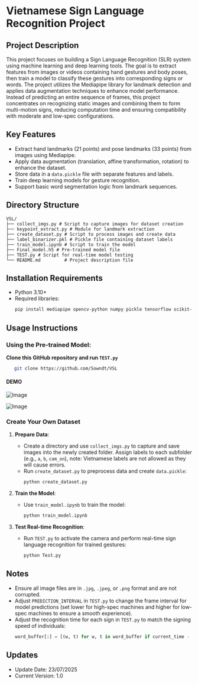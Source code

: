 # Vietnamese Sign Language Recognition Project

## Project Description
This project focuses on building a Sign Language Recognition (SLR) system using machine learning and deep learning tools. The goal is to extract features from images or videos containing hand gestures and body poses, then train a model to classify these gestures into corresponding signs or words. The project utilizes the Mediapipe library for landmark detection and applies data augmentation techniques to enhance model performance. Instead of predicting an entire sequence of frames, this project concentrates on recognizing static images and combining them to form multi-motion signs, reducing computation time and ensuring compatibility with moderate and low-spec configurations.

## Key Features
- Extract hand landmarks (21 points) and pose landmarks (33 points) from images using Mediapipe.
- Apply data augmentation (translation, affine transformation, rotation) to enhance the dataset.
- Store data in a `data.pickle` file with separate features and labels.
- Train deep learning models for gesture recognition.
- Support basic word segmentation logic from landmark sequences.

## Directory Structure
```
VSL/
├── collect_imgs.py # Script to capture images for dataset creation
├── keypoint_extract.py # Module for landmark extraction
├── create_dataset.py # Script to process images and create data
├── label_binarizer.pkl # Pickle file containing dataset labels
├── train_model.ipynb # Script to train the model
├── Final_model.h5 # Pre-trained model file
├── TEST.py # Script for real-time model testing
└── README.md         # Project description file
```

## Installation Requirements
- Python 3.10+
- Required libraries:
  ```bash
  pip install mediapipe opencv-python numpy pickle tensorflow scikit-learn
  ```

## Usage Instructions

### Using the Pre-trained Model:
**Clone this GitHub repository and run `TEST.py`**
  ```bash
     git clone https://github.com/Sowndt/VSL
  ```
#### DEMO

![Image](https://github.com/user-attachments/assets/d350a57a-2dea-46e2-968f-9b42855a2b10)

![Image](https://github.com/user-attachments/assets/c4dad0f2-2707-43d8-abe6-3142589bf48c)

### Create Your Own Dataset
1. **Prepare Data**:
   - Create a directory and use `collect_imgs.py` to capture and save images into the newly created folder. Assign labels to each subfolder (e.g., `a`, `b`, `cam_on`), note: Vietnamese labels are not allowed as they will cause errors.
   - Run `create_dataset.py` to preprocess data and create `data.pickle`:
     ```bash
     python create_dataset.py
     ```

2. **Train the Model**:
   - Use `train_model.ipynb` to train the model:
     ```bash
     python train_model.ipynb
     ```

3. **Test Real-time Recognition**:
   - Run `TEST.py` to activate the camera and perform real-time sign language recognition for trained gestures:
     ```bash
     python Test.py
     ```

## Notes
- Ensure all image files are in `.jpg`, `.jpeg`, or `.png` format and are not corrupted.
- Adjust `PREDICTION_INTERVAL` in `TEST.py` to change the frame interval for model predictions (set lower for high-spec machines and higher for low-spec machines to ensure a smooth experience).
- Adjust the recognition time for each sign in `TEST.py` to match the signing speed of individuals:
     ```Python
     word_buffer[:] = [(w, t) for w, t in word_buffer if current_time - t <= 2]
     ```

## Updates
- Update Date: 23/07/2025
- Current Version: 1.0
